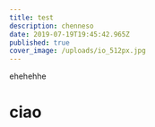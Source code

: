 ```yaml
---
title: test
description: chenneso
date: 2019-07-19T19:45:42.965Z
published: true
cover_image: /uploads/io_512px.jpg
---
```

ehehehhe

# ciao
